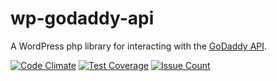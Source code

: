 # wp-godaddy-api
A WordPress php library for interacting with the [GoDaddy API](https://developer.godaddy.com/doc#!/_v1_domains/getAgreement).

[![Code Climate](https://codeclimate.com/repos/57d6e572a2e25d2bd60020a9/badges/ddc09c959ab483d3322b/gpa.svg)](https://codeclimate.com/repos/57d6e572a2e25d2bd60020a9/feed)
[![Test Coverage](https://codeclimate.com/repos/57d6e572a2e25d2bd60020a9/badges/ddc09c959ab483d3322b/coverage.svg)](https://codeclimate.com/repos/57d6e572a2e25d2bd60020a9/coverage)
[![Issue Count](https://codeclimate.com/repos/57d6e572a2e25d2bd60020a9/badges/ddc09c959ab483d3322b/issue_count.svg)](https://codeclimate.com/repos/57d6e572a2e25d2bd60020a9/feed)
